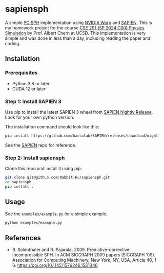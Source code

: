 # sapiensph

A simple [PCISPH](https://doi.org/10.1145/1576246.1531346) implementation using [NVIDIA Warp](https://github.com/NVIDIA/warp) and [SAPIEN](https://github.com/haosulab/SAPIEN). This is my homework project for the course [CSE 291 (SP 2024 C00) Physics Simulation](https://cseweb.ucsd.edu/~alchern/teaching/cse291_sp24/) by Prof. Albert Chern at UCSD. This implementation is very simple and was done in less than a day, including reading the paper and coding. 

## Installation

### Prerequisites

- Python 3.8 or later
- CUDA 12 or later

### Step 1: Install SAPIEN 3

Use pip to install the latest SAPIEN 3 wheel from [SAPIEN Nightly Release](https://github.com/haosulab/SAPIEN/releases/tag/nightly). Look for your own python version. 

The installation command should look like this:

```sh
pip install https://github.com/haosulab/SAPIEN/releases/download/nightly/sapien-3.0.0.dev{SOME_DATE}-cp{PYTHON_VERSION}-cp3{PYTHON_VERSION}-manylinux2014_x86_64.whl
```

See the [SAPIEN](https://github.com/haosulab/SAPIEN) repo for reference.

### Step 2: Install sapiensph

Clone this repo and install it using pip:

```sh
git clone git@github.com:Rabbit-Hu/sapiensph.git
cd sapiensph
pip install .
```

## Usage

See the `examples/example.py` for a simple example. 

```sh
python examples/example.py
```

## References

- B. Solenthaler and R. Pajarola. 2009. Predictive-corrective incompressible SPH. In ACM SIGGRAPH 2009 papers (SIGGRAPH '09). Association for Computing Machinery, New York, NY, USA, Article 40, 1–6. https://doi.org/10.1145/1576246.1531346

